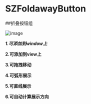 SZFoldawayButton
================
##折叠按钮组
<!--![image](https://github.com/ButBueatiful/dotvim/raw/master/screenshots/vim-screenshot.jpg)-->
![image](http://code.cocoachina.com/uploads/attachments/20160525/131156/02fccf90d25cb4bb6e54a328e8dcc2ff.gif) 

***1.可添加到window上***  

**2.可添加到view上**  

**3.可拖拽移动**  

**4.可弧形展示**  

**5.可直线展示**  

**6.可自动计算展示方向**  
